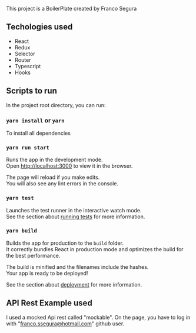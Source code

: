 This project is a BoilerPlate created by Franco Segura

## Techologies used

 - React
 - Redux
 - Selector
 - Router
 - Typescript
 - Hooks

## Scripts to run

In the project root directory, you can run:

### `yarn install` or `yarn`

To install all dependencies

### `yarn run start`

Runs the app in the development mode.<br />
Open [http://localhost:3000](http://localhost:3000) to view it in the browser.

The page will reload if you make edits.<br />
You will also see any lint errors in the console.

### `yarn test`

Launches the test runner in the interactive watch mode.<br />
See the section about [running tests](https://facebook.github.io/create-react-app/docs/running-tests) for more information.

### `yarn build`

Builds the app for production to the `build` folder.<br />
It correctly bundles React in production mode and optimizes the build for the best performance.

The build is minified and the filenames include the hashes.<br />
Your app is ready to be deployed!

See the section about [deployment](https://facebook.github.io/create-react-app/docs/deployment) for more information.

## API Rest Example used

I used a mocked Api rest called "mockable". On the page, you have to log in with "franco.ssegura@hotmail.com" github user.

